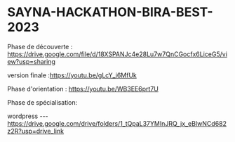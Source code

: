 # SAYNA-HACKATHON-BIRA-BEST-2023
Phase de découverte : https://drive.google.com/file/d/18XSPANJc4e28Lu7w7QnCGocfx6LiceG5/view?usp=sharing

version finale :https://youtu.be/gLcY_i6MfUk

Phase d'orientation : https://youtu.be/WB3EE6prt7U

Phase de spécialisation: 

wordpress --- https://drive.google.com/drive/folders/1_tQpaL37YMInJRQ_jx_eBIwNCd682z2R?usp=drive_link
